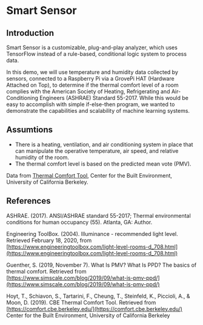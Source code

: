 # Smart Sensor

## Introduction

Smart Sensor is a customizable, plug-and-play analyzer, which uses TensorFlow instead of a rule-based, conditional logic system to process data.

In this demo, we will use temperature and humidity data collected by sensors, connected to a Raspberry Pi via a GrovePi HAT (Hardware Attached on Top), to determine if the thermal comfort level of a room complies with the American Society of Heating, Refrigerating and Air-Conditioning Engineers (ASHRAE) Standard 55-2017. While this would be easy to accomplish with simple if-else-then program, we wanted to demonstrate the capabilities and scalability of machine learning systems.

## Assumtions

- There is a heating, ventilation, and air conditioning system in place that can manipulate the operative temperature, air speed, and relative humidity of the room.
- The thermal comfort level is based on the predicted mean vote (PMV).

Data from [Thermal Comfort Tool](https://comfort.cbe.berkeley.edu/), Center for the Built Environment, University of California Berkeley.

## References

ASHRAE. (2017). ANSI/ASHRAE standard 55-2017; Thermal environmental conditions for human occupancy (55). Atlanta, GA: Author.

Engineering ToolBox. (2004). Illuminance - recommended light level. Retrieved February 18, 2020, from [https://www.engineeringtoolbox.com/light-level-rooms-d_708.html](https://www.engineeringtoolbox.com/light-level-rooms-d_708.html)

Guenther, S. (2019, November 7). What Is PMV? What Is PPD? The basics of thermal comfort. Retrieved from [https://www.simscale.com/blog/2019/09/what-is-pmv-ppd/](https://www.simscale.com/blog/2019/09/what-is-pmv-ppd/)

Hoyt, T., Schiavon, S., Tartarini, F., Cheung, T., Steinfeld, K., Piccioli, A., & Moon, D. (2019). CBE Thermal Comfort Tool. Retrieved from [https://comfort.cbe.berkeley.edu/](https://comfort.cbe.berkeley.edu/)
Center for the Built Environment, University of California Berkeley